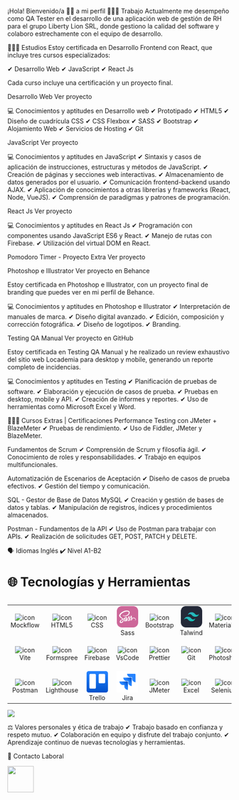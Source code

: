 ¡Hola! Bienvenido/a 👋🏻 a mi perfil
👩🏻‍💻 Trabajo
Actualmente me desempeño como QA Tester en el desarrollo de una aplicación web de gestión de RH para el grupo Liberty Lion SRL, donde gestiono la calidad del software y colaboro estrechamente con el equipo de desarrollo.

👩🏻‍💻 Estudios
Estoy certificada en Desarrollo Frontend con React, que incluye tres cursos especializados:

✔ Desarrollo Web
✔ JavaScript
✔ React Js

Cada curso incluye una certificación y un proyecto final.

Desarrollo Web
Ver proyecto

💻 Conocimientos y aptitudes en Desarrollo web
✔ Prototipado
✔ HTML5
✔ Diseño de cuadrícula CSS
✔ CSS Flexbox
✔ SASS
✔ Bootstrap
✔ Alojamiento Web
✔ Servicios de Hosting
✔ Git

JavaScript
Ver proyecto

💻 Conocimientos y aptitudes en JavaScript
✔ Sintaxis y casos de aplicación de instrucciones, estructuras y métodos de JavaScript.
✔ Creación de páginas y secciones web interactivas.
✔ Almacenamiento de datos generados por el usuario.
✔ Comunicación frontend-backend usando AJAX.
✔ Aplicación de conocimientos a otras librerías y frameworks (React, Node, VueJS).
✔ Comprensión de paradigmas y patrones de programación.

React Js
Ver proyecto

💻 Conocimientos y aptitudes en React Js
✔ Programación con componentes usando JavaScript ES6 y React.
✔ Manejo de rutas con Firebase.
✔ Utilización del virtual DOM en React.

Pomodoro Timer - Proyecto Extra
Ver proyecto

Photoshop e Illustrator
Ver proyecto en Behance

Estoy certificada en Photoshop e Illustrator, con un proyecto final de branding que puedes ver en mi perfil de Behance.

💻 Conocimientos y aptitudes en Photoshop e Illustrator
✔ Interpretación de manuales de marca.
✔ Diseño digital avanzado.
✔ Edición, composición y corrección fotográfica.
✔ Diseño de logotipos.
✔ Branding.

Testing QA Manual
Ver proyecto en GitHub

Estoy certificada en Testing QA Manual y he realizado un review exhaustivo del sitio web Locademia para desktop y mobile, generando un reporte completo de incidencias.

💻 Conocimientos y aptitudes en Testing
✔ Planificación de pruebas de software.
✔ Elaboración y ejecución de casos de prueba.
✔ Pruebas en desktop, mobile y API.
✔ Creación de informes y reportes.
✔ Uso de herramientas como Microsoft Excel y Word.

👩🏻‍💻 Cursos Extras | Certificaciones
Performance Testing con JMeter + BlazeMeter
✔ Pruebas de rendimiento.
✔ Uso de Fiddler, JMeter y BlazeMeter.

Fundamentos de Scrum
✔ Comprensión de Scrum y filosofía ágil.
✔ Conocimiento de roles y responsabilidades.
✔ Trabajo en equipos multifuncionales.

Automatización de Escenarios de Aceptación
✔ Diseño de casos de prueba efectivos.
✔ Gestión del tiempo y comunicación.

SQL - Gestor de Base de Datos MySQL
✔ Creación y gestión de bases de datos y tablas.
✔ Manipulación de registros, índices y procedimientos almacenados.

Postman - Fundamentos de la API
✔ Uso de Postman para trabajar con APIs.
✔ Realización de solicitudes GET, POST, PATCH y DELETE.

🗣 Idiomas
Inglés
✔ Nivel A1-B2

# 🌐 Tecnologías y Herramientas

<div style="display: flex; align-items: flex-start; align: center">
    <table align="center">
    <tr>
    <td align="center"  width="96">
        <img src="https://github.com/carinabravo/carinabravo/assets/54654136/dc5b859d-f2cd-425f-87ff-6006fec640c3" alt="icon" width="48" height="48"/>
      <br>Mockflow
    </td>
    <td align="center"  width="96">
        <img src="https://skillicons.dev/icons?i=html" alt="icon" width="48" height="48"/>
      <br>HTML5
    </td>
    <td align="center" width="96">
        <img src="https://skillicons.dev/icons?i=css" alt="icon" width="48" height="48" />
      <br>CSS
    </td>
    <td align="center" width="96">
        <img src="https://github.com/tandpfun/skill-icons/blob/main/icons/Sass.svg" alt="icon" width="48" height="48"/>
      <br>Sass
    </td>
    <td align="center"  width="96">
        <img src="https://skillicons.dev/icons?i=bootstrap" alt="icon" width="48" height="48" />
      <br>Bootstrap
    </td>
  <td align="center"  width="96">
        <img src="https://raw.githubusercontent.com/tandpfun/skill-icons/main/icons/TailwindCSS-Dark.svg" alt="icon" width="48" height="48" />
      <br>Talwind
    </td>
<td align="center"  width="96">
        <img src="https://github.com/carinabravo/carinabravo/assets/54654136/b2c6db1f-67e3-4510-a757-249adecbaf60" alt="icon" width="50" height="50" />
      <br>Material UI
    </td>
    <td align="center" width="96">
        <img src="https://github.com/tandpfun/skill-icons/blob/main/icons/JavaScript.svg" alt="icon" width="45" height="45" />
      <br>JavaScript
    </td>
    <td align="center" width="96">
        <img src="https://techstack-generator.vercel.app/react-icon.svg" alt="icon" width="50" height="50" />
      <br>React
    </td>
    </tr>
  <tr>
   <td align="center" width="96">
        <img src="https://skillicons.dev/icons?i=vite" alt="icon" width="48" height="48" />
      <br>Vite
    </td>
      <td align="center" width="96">
        <img src="https://github.com/carinabravo/carinabravo/assets/54654136/73e7ddd2-515a-4535-b6f8-32aa5f9958d5" alt="icon" width="48" height="48" />
      <br>Formspree
    </td>
  <td align="center" width="96">
        <img src="https://skillicons.dev/icons?i=firebase" alt="icon" width="48" height="48" />
      <br>Firebase
    </td>
       <td align="center" width="96">
        <img src="https://skillicons.dev/icons?i=vscode" alt="icon" width="48" height="48" />
      <br>VsCode
     </td>
     <td align="center" width="96">
        <img src="https://github.com/carinabravo/carinabravo/assets/54654136/d80ad35f-f94e-4b6a-8c24-b51bba4e27ab" alt="icon" width="48" height="48" />
      <br>Prettier
     </td>
    <td align="center" width="96"> 
        <img src="https://user-images.githubusercontent.com/25181517/192108372-f71d70ac-7ae6-4c0d-8395-51d8870c2ef0.png" alt="icon" width="48" height="48" />
      <br>Git
    </td>
      <td align="center" width="96">
        <img src="https://skillicons.dev/icons?i=photoshop" alt="icon" width="48" height="48" />
      <br>Photoshop
    </td>
  <td align="center" width="96">
        <img src="https://raw.githubusercontent.com/tandpfun/skill-icons/main/icons/Illustrator.svg" alt="icon" width="48" height="48" />
      <br>Illustrator
    </td>
  <td align="center" width="96">
        <img src="https://github.com/carinabravo/carinabravo/assets/54654136/9c32d02f-ef06-4083-9faf-49a0debbd2eb" alt="icon"  width="48" height="48" />
      <br>Behance
     </td>
    </tr>
  <tr>
      <td align="center" width="96">
        <img src="https://skillicons.dev/icons?i=postman"  alt="icon" width="48" height="48" />
      <br>Postman
        </td>
 <td align="center" width="96">
        <img src="https://github.com/carinabravo/carinabravo/assets/54654136/314233d0-fbd1-4558-a0dd-7a3a17e52910" alt="icon" width="48" height="48" />
      <br>Lighthouse
        </td>
      <td align="center" width="96">
        <img src="https://raw.githubusercontent.com/devicons/devicon/master/icons/trello/trello-original.svg" alt="icon" width="48" height="48" />
      <br>Trello
        </td>
 <td align="center" width="96">
        <img src="https://raw.githubusercontent.com/devicons/devicon/master/icons/jira/jira-original.svg" alt="icon" width="48" height="48" />
      <br>Jira
     </td>
<td align="center" width="96">
        <img src="https://github.com/carinabravo/carinabravo/assets/54654136/ba2bb9a5-0f0e-4e9b-807e-681965062732" alt="icon"width="45" height="45" />
      <br>JMeter
    </td>
 <td align="center" width="96">
    <img src="https://cdn2.iconfinder.com/data/icons/metro-ui-icon-set/512/Excel_15.png" alt="icon" width="48" height="48" />
      <br>Excel
    </td>
 <td align="center" width="96">
        <img src="https://github.com/carinabravo/carinabravo/assets/54654136/47cba1a2-6798-4095-b527-05ba329319d6" alt="icon" width="45" height="45" />
      <br>Selenium
    </td>
<td align="center" width="96">
    <img src="https://github.com/carinabravo/carinabravo/assets/54654136/1306296a-1fa9-4aca-8a57-7d8319949039" alt="icon" width="48" height="48" />
      <br>SQL
    </td>
   <td align="center" width="96">
    <img src="https://www.pngfind.com/pngs/m/74-744138_mysql-logo-png-mysql-transparent-png.png" alt="icon" width="48" height="48" />
      <br>MySQL
    </td>
  </tr>
 </table>
<br><br>
</div>
  <div style="display: flex; align-items: flex-start; align: center">
   <td align="center">
        <img src="https://github.com/carinabravo/carinabravo/assets/54654136/1b46a2f6-0931-4a25-b9ce-a71e7efc987f"/>
    </td>
 </div>

⚖️ Valores personales y ética de trabajo
✔ Trabajo basado en confianza y respeto mutuo.
✔ Colaboración en equipo y disfrute del trabajo conjunto.
✔ Aprendizaje continuo de nuevas tecnologías y herramientas.

📲 Contacto Laboral
<p align="left">
<a href="https://www.linkedin.com/in/carina-bravo/" target="blank"><img align="center" src="https://github.com/carinabravo/carinabravo/assets/54654136/9a4d14bb-8ff0-48ca-9224-20b9f11dde1c" height="59" width="59"/></a>
</p>












